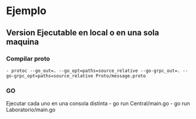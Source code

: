 # Ejemplo

## Version Ejecutable en local o en una sola maquina

### Compilar proto
    - protoc --go_out=. --go_opt=paths=source_relative --go-grpc_out=. --go-grpc_opt=paths=source_relative Proto/message.proto

### GO

Ejecutar cada uno en una consola distinta
    - go run Central/main.go
    - go run Laboratorio/main.go
